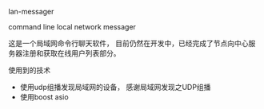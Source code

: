 lan-messager

command line local network messager

这是一个局域网命令行聊天软件， 目前仍然在开发中，已经完成了节点向中心服务器注册和获取在线用户列表部分。

使用到的技术

- 使用udp组播发现局域网的设备， 感谢局域网发现之UDP组播
- 使用boost asio








